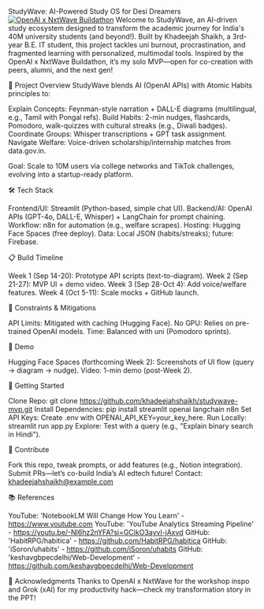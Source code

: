 StudyWave: AI-Powered Study OS for Desi Dreamers
[![OpenAI x NxtWave Buildathon](https://img.shields.io/badge/Buildathon-StudyWave-blue)](https://openai-buildathon.nxtwave.tech)
Welcome to StudyWave, an AI-driven study ecosystem designed to transform the academic journey for India's 40M university students (and beyond!). Built by Khadeejah Shaikh, a 3rd-year B.E. IT student, this project tackles uni burnout, procrastination, and fragmented learning with personalized, multimodal tools. Inspired by the OpenAI x NxtWave Buildathon, it’s my solo MVP—open for co-creation with peers, alumni, and the next gen!

🚀 Project Overview
StudyWave blends AI (OpenAI APIs) with Atomic Habits principles to:

Explain Concepts: Feynman-style narration + DALL-E diagrams (multilingual, e.g., Tamil with Pongal refs).
Build Habits: 2-min nudges, flashcards, Pomodoro, walk-quizzes with cultural streaks (e.g., Diwali badges).
Coordinate Groups: Whisper transcriptions + GPT task assignment.
Navigate Welfare: Voice-driven scholarship/internship matches from data.gov.in.

Goal: Scale to 10M users via college networks and TikTok challenges, evolving into a startup-ready platform.

🛠️ Tech Stack

Frontend/UI: Streamlit (Python-based, simple chat UI).
Backend/AI: OpenAI APIs (GPT-4o, DALL-E, Whisper) + LangChain for prompt chaining.
Workflow: n8n for automation (e.g., welfare scrapes).
Hosting: Hugging Face Spaces (free deploy).
Data: Local JSON (habits/streaks); future: Firebase.

📋 Build Timeline

Week 1 (Sep 14-20): Prototype API scripts (text-to-diagram).
Week 2 (Sep 21-27): MVP UI + demo video.
Week 3 (Sep 28-Oct 4): Add voice/welfare features.
Week 4 (Oct 5-11): Scale mocks + GitHub launch.

🚧 Constraints & Mitigations

API Limits: Mitigated with caching (Hugging Face).
No GPU: Relies on pre-trained OpenAI models.
Time: Balanced with uni (Pomodoro sprints).

🎥 Demo

Hugging Face Spaces (forthcoming Week 2): Screenshots of UI flow (query → diagram → nudge).
Video: 1-min demo (post-Week 2).

🌱 Getting Started

Clone Repo: git clone https://github.com/khadeejahshaikh/studywave-mvp.git
Install Dependencies: pip install streamlit openai langchain n8n
Set API Keys: Create .env with OPENAI_API_KEY=your_key_here.
Run Locally: streamlit run app.py
Explore: Test with a query (e.g., "Explain binary search in Hindi").

🤝 Contribute

Fork this repo, tweak prompts, or add features (e.g., Notion integration).
Submit PRs—let’s co-build India’s AI edtech future!
Contact: khadeejahshaikh@example.com

📚 References


YouTube: 'NotebookLM Will Change How You Learn' - https://www.youtube.com
YouTube: 'YouTube Analytics Streaming Pipeline' - https://youtu.be/-Nl6hz2nYFA?si=GCikO3ayvl-jAxvd
GitHub: 'HabitRPG/habitica' - https://github.com/HabitRPG/habitica
GitHub: 'iSoron/uhabits' - https://github.com/iSoron/uhabits
GitHub: 'keshavgbpecdelhi/Web-Development' - https://github.com/keshavgbpecdelhi/Web-Development

🎉 Acknowledgments
Thanks to OpenAI x NxtWave for the workshop inspo and Grok (xAI) for my productivity hack—check my transformation story in the PPT!
